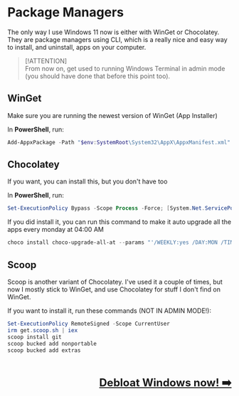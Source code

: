 # Package Managers

The only way I use Windows 11 now is either with WinGet or Chocolatey. They are package managers using CLI, which is a really nice and easy way to install, and uninstall, apps on your computer.

> [!ATTENTION]  
> From now on, get used to running Windows Terminal in admin mode (you should have done that before this point too).

## WinGet

Make sure you are running the newest version of WinGet (App Installer)

   In **PowerShell**, run:  
   ```powershell
   Add-AppxPackage -Path "$env:SystemRoot\System32\AppX\AppxManifest.xml" -Register
   ```

## Chocolatey

If you want, you can install this, but you don't have too

   In **PowerShell**, run:  
   ```powershell
   Set-ExecutionPolicy Bypass -Scope Process -Force; [System.Net.ServicePointManager]::SecurityProtocol = [System.Net.ServicePointManager]::SecurityProtocol -bor 3072; iex ((New-Object System.Net.WebClient).DownloadString('https://chocolatey.org/install.ps1'))
   ```

   If you did install it, you can run this command to make it auto upgrade all the apps every monday at 04:00 AM
   ```powershell
   choco install choco-upgrade-all-at --params "'/WEEKLY:yes /DAY:MON /TIME:04:00'"
   ```

## Scoop

Scoop is another variant of Chocolatey. I've used it a couple of times, but now I mostly stick to WinGet, and use Chocolatey for stuff I don't find on WinGet.

   If you want to install it, run these commands (NOT IN ADMIN MODE!):
   ```powershell
   Set-ExecutionPolicy RemoteSigned -Scope CurrentUser
   irm get.scoop.sh | iex
   scoop install git
   scoop bucked add nonportable
   scoop bucked add extras
   ```

<br /><br /><span style="font-size: 24px; float:right;">**[Debloat Windows now! ➡️](debloat.md)**</span><br /><br /><br />